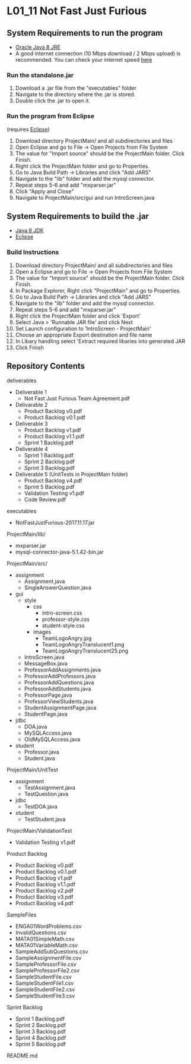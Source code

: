 # L01_11 Not Fast Just Furious

## System Requirements to run the program
  * [Oracle Java 8 JRE](http://www.oracle.com/technetwork/java/javase/downloads/jre8-downloads-2133155.html)
  * A good internet connection (10 Mbps download / 2 Mbps upload) is recommended. You can check your internet speed [here](http://beta.speedtest.net/)
  
### Run the standalone.jar
1. Download a .jar file from the "executables" folder
2. Navigate to the directory where the .jar is stored.
3. Double click the .jar to open it.

### Run the program from Eclipse
(requires [Eclipse](https://www.eclipse.org/downloads/))
1. Download directory ProjectMain/ and all subdirectories and files
2. Open Eclipse and go to File -> Open Projects from File System
3. The value for "Import source" should be the ProjectMain folder. Click Finish.
4. Right click the ProjectMain folder and go to Properties.
5. Go to Java Build Path -> Libraries and click "Add JARS"
6. Navigate to the "lib" folder and add the mysql connector.
7. Repeat steps 5-6 and add "mxparser.jar"
8. Click "Apply and Close"
9. Navigate to ProjectMain/src/gui and run IntroScreen.java

## System Requirements to build the .jar
  * [Java 8 JDK](http://www.oracle.com/technetwork/java/javase/downloads/jdk8-downloads-2133151.html)
  * [Eclipse](https://www.eclipse.org/downloads/)
  
### Build Instructions
1. Download directory ProjectMain/ and all subdirectories and files
2. Open a Eclipse and go to File -> Open Projects from File System
3. The value for "Import source" should be the ProjectMain folder. Click Finish.
4. In Package Explorer, Right click "ProjectMain" and go to Properties.
5. Go to Java Build Path -> Libraries and click "Add JARS"
6. Navigate to the "lib" folder and add the mysql connector.
7. Repeat steps 5-6 and add "mxparser.jar"
8. Right click the ProjectMain folder and click 'Export'
9. Select Java > 'Runnable JAR file' and click Next
10. Set Launch configuration to 'IntroScreen - ProjectMain'
11. Choose an appropriate Export destination and file name
12. In Libary handling select 'Extract required libaries into generated JAR
13. Click Finish

## Repository Contents
deliverables
* Deliverable 1
  * Not Fast Just Furious Team Agreement.pdf
* Delivarable 2
  * Product Backlog v0.pdf
  * Product Backlog v0.1.pdf
* Deliverable 3
  * Product Backlog v1.pdf
  * Product Backlog v1.1.pdf
  * Sprint 1 Backlog.pdf
* Deliverable 4
  * Sprint 1 Backlog.pdf
  * Sprint 2 Backlog.pdf
  * Sprint 3 Backlog.pdf
* Deliverable 5 (UnitTests in ProjectMain folder)
  * Product Backlog v4.pdf
  * Sprint 5 Backlog.pdf
  * Validation Testing v1.pdf
  * Code Review.pdf

executables
* NotFastJustFurious-2017.11.17.jar

ProjectMain/lib/
* mxparser.jar
* mysql-connector-java-5.1.42-bin.jar
 
ProjectMain/src/
* assignment
  * Assignment.java
  * SingleAnswerQuestion.java
* gui
  * style
    * css
      * intro-screen.css
      * professor-style.css
      * student-style.css
    * images
      * TeamLogoAngry.jpg
      * TeamLogoAngryTranslucent1.png
      * TeamLogoAngryTranslucent25.png
  * IntroScreen.java
  * MessageBox.java
  * ProfessorAddAssignments.java
  * ProfessorAddProfessors.java
  * ProfessorAddQuestions.java
  * ProfessorAddStudents.java
  * ProfessorPage.java
  * ProfessorViewStudents.java
  * StudentAssignmentPage.java
  * StudentPage.java
* jdbc
  * DOA.java
  * MySQLAccess.java
  * OldMySQLAccess.java
* student
  * Professor.java
  * Student.java

ProjectMain/UnitTest
* assignment
  * TestAssignment.java
  * TestQuestion.java
* jdbc
  * TestDOA.java
* student
  * TestStudent.java
  
ProjectMain/ValidationTest
  * Validation Testing v1.pdf

Product Backlog
  * Product Backlog v0.pdf
  * Product Backlog v0.1.pdf
  * Product Backlog v1.pdf
  * Product Backlog v1.1.pdf
  * Product Backlog v2.pdf
  * Product Backlog v3.pdf
  * Product Backlog v4.pdf

SampleFiles
  * ENGA01WordProblems.csv
  * InvalidQuestions.csv
  * MATA01SimpleMath.csv
  * MATA01VariableMath.csv
  * SampleAddSubQuestions.csv
  * SampleAssignmentFile.csv
  * SampleProfessorFile.csv
  * SampleProfessorFile2.csv
  * SampleStudentFile.csv
  * SampleStudentFile1.csv
  * SampleStudentFile2.csv
  * SampleStudentFile3.csv

Sprint Backlog
  * Sprint 1 Backlog.pdf
  * Sprint 2 Backlog.pdf
  * Sprint 3 Backlog.pdf
  * Sprint 4 Backlog.pdf
  * Sprint 5 Backlog.pdf

README.md
